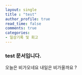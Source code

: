 ```yaml
---
layout: single
title : "test"
author_profile: true
read_time: false
comments: true
categories:
- 일상기록 및 회고
---
```



### test 문서입니다.


오늘은 비가오네요
내일은 비가올까요 ?


